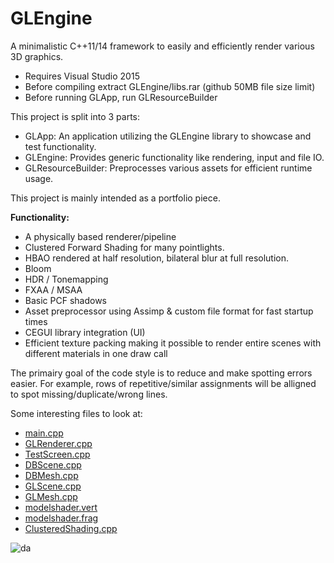 # GLEngine

A minimalistic C++11/14 framework to easily and efficiently render various 3D graphics.
* Requires Visual Studio 2015
* Before compiling extract GLEngine/libs.rar (github 50MB file size limit)
* Before running GLApp, run GLResourceBuilder

This project is split into 3 parts:
* GLApp: An application utilizing the GLEngine library to showcase and test functionality.
* GLEngine: Provides generic functionality like rendering, input and file IO.
* GLResourceBuilder: Preprocesses various assets for efficient runtime usage.

This project is mainly intended as a portfolio piece.

**Functionality:**
* A physically based renderer/pipeline
* Clustered Forward Shading for many pointlights.
* HBAO rendered at half resolution, bilateral blur at full resolution.
* Bloom
* HDR / Tonemapping
* FXAA / MSAA
* Basic PCF shadows
* Asset preprocessor using Assimp & custom file format for fast startup times
* CEGUI library integration (UI)
* Efficient texture packing making it possible to render entire scenes with different materials in one draw call

The primairy goal of the code style is to reduce and make spotting errors easier. For example, rows of repetitive/similar assignments will be alligned to spot missing/duplicate/wrong lines.

Some interesting files to look at: 
* [main.cpp](GLApp/src/main.cpp)
* [GLRenderer.cpp](GLEngine/src/Graphics/GL/Scene/GLRenderer.cpp)
* [TestScreen.cpp](GLApp/src/TestScreen.cpp)
* [DBScene.cpp](GLEngine/src/Database/Assets/DBScene.cpp)
* [DBMesh.cpp](GLEngine/src/Database/Assets/DBMesh.cpp)
* [GLScene.cpp](GLEngine/src/Graphics/GL/Scene/GLScene.cpp)
* [GLMesh.cpp](GLEngine/src/Graphics/GL/Scene/GLMesh.cpp)
* [modelshader.vert](GLApp/assets/Shaders/modelshader.vert)
* [modelshader.frag](GLApp/assets/Shaders/modelshader.frag)
* [ClusteredShading.cpp](GLEngine/src/Graphics/GL/Tech/ClusteredShading.cpp)

![da](http://i.imgur.com/Bog8hb3.jpg)
